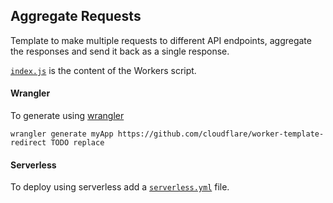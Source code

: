 ## Aggregate Requests

Template to make multiple requests to different API endpoints, aggregate the responses and send it back as a single response.

[`index.js`](https://github.com/cloudflare/worker-template-aggregate-requests/blob/master/redirect.js) is the content of the Workers script.

#### Wrangler

To generate using [wrangler](https://github.com/cloudflare/wrangler)

```
wrangler generate myApp https://github.com/cloudflare/worker-template-redirect TODO replace
```

#### Serverless

To deploy using serverless add a [`serverless.yml`](https://serverless.com/framework/docs/providers/cloudflare/) file.


